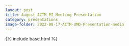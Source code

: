 ```yaml
---
layout: post
title: August ACTM PI Meeting Presentation
category: presentations
image-folder: 2022-08-17-ACTM-UMD-Presentation-media
---
```

{% include base.html %}
<div id="adobe-dc-view" style="height: 576px; width: 800px;"></div>
<script src="https://documentcloud.adobe.com/view-sdk/viewer.js"></script>
<script type="text/javascript">
  document.addEventListener("adobe_dc_view_sdk.ready", function(){
    var adobeDCView = new AdobeDC.View({clientId: "fb1b04b20faa4b3c81d632bd8a00270e", divId: "adobe-dc-view"});
    adobeDCView.previewFile({
      content:{location: {url: "{{base}}/images/{{page.image-folder}}/2022-08-17-ACTM-UMD-Presentation.md"}},
      metaData:{ fileName: "2022-08-17-ACTM-UMD-Presentation.md" }
    }, {embedMode: "SIZED_CONTAINER"});
  });
</script>
